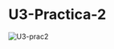 # U3-Practica-2

![U3-prac2](https://github.com/ChristBr/U3-Practica-2/assets/148580974/f46005ca-f4b5-4156-8dae-3a63b8eca8c3)
